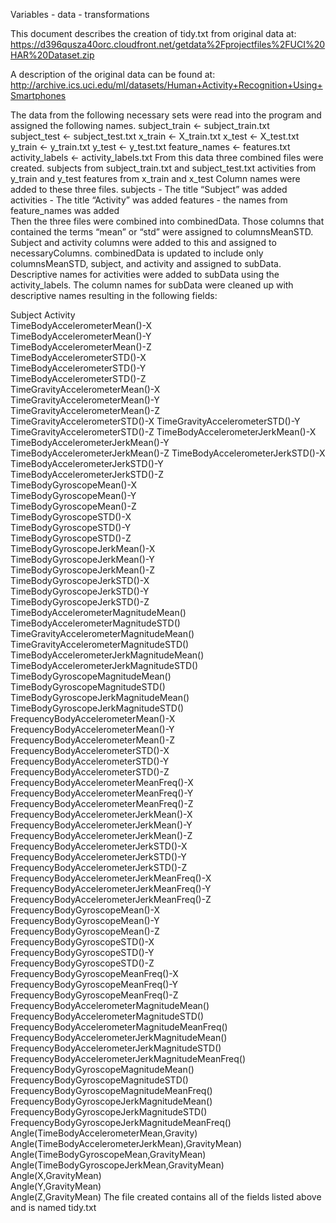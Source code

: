 Variables - data - transformations

This document describes the creation of tidy.txt from original data at:  https://d396qusza40orc.cloudfront.net/getdata%2Fprojectfiles%2FUCI%20HAR%20Dataset.zip 

A description of the original data can be found at:  http://archive.ics.uci.edu/ml/datasets/Human+Activity+Recognition+Using+Smartphones 

The data from the following necessary sets were read into the program and assigned the following names.
	subject_train <- subject_train.txt		
	subject_test <- subject_test.txt
	x_train <- X_train.txt
	x_test <- X_test.txt
	y_train <- y_train.txt
	y_test <- y_test.txt
	feature_names <- features.txt
	activity_labels <- activity_labels.txt
From this data three combined files were created.
	subjects from subject_train.txt and subject_test.txt
	activities from y_train and y_test
	features from x_train and x_test
Column names were added to these three files.
	subjects - The title “Subject” was added
	activities - The title “Activity” was added
	features - the names from feature_names was added	
Then the three files were combined into combinedData.
Those columns that contained the terms “mean” or “std” were assigned to columnsMeanSTD.
	Subject and activity columns were added to this and assigned to necessaryColumns.
	combinedData is updated to include only columnsMeanSTD, subject, and activity and assigned to subData.
Descriptive names for activities were added to subData using the activity_labels.
The column names for subData were cleaned up with descriptive names resulting in the following fields:

Subject	
Activity	
TimeBodyAccelerometerMean()-X	
TimeBodyAccelerometerMean()-Y	
TimeBodyAccelerometerMean()-Z	
TimeBodyAccelerometerSTD()-X	
TimeBodyAccelerometerSTD()-Y	
TimeBodyAccelerometerSTD()-Z	
TimeGravityAccelerometerMean()-X	
TimeGravityAccelerometerMean()-Y	
TimeGravityAccelerometerMean()-Z	
TimeGravityAccelerometerSTD()-X	
TimeGravityAccelerometerSTD()-Y	
TimeGravityAccelerometerSTD()-Z	
TimeBodyAccelerometerJerkMean()-X	
TimeBodyAccelerometerJerkMean()-Y	
TimeBodyAccelerometerJerkMean()-Z
TimeBodyAccelerometerJerkSTD()-X	
TimeBodyAccelerometerJerkSTD()-Y	
TimeBodyAccelerometerJerkSTD()-Z	
TimeBodyGyroscopeMean()-X	
TimeBodyGyroscopeMean()-Y	
TimeBodyGyroscopeMean()-Z	
TimeBodyGyroscopeSTD()-X	
TimeBodyGyroscopeSTD()-Y	
TimeBodyGyroscopeSTD()-Z	
TimeBodyGyroscopeJerkMean()-X	
TimeBodyGyroscopeJerkMean()-Y	
TimeBodyGyroscopeJerkMean()-Z	
TimeBodyGyroscopeJerkSTD()-X	
TimeBodyGyroscopeJerkSTD()-Y	
TimeBodyGyroscopeJerkSTD()-Z	
TimeBodyAccelerometerMagnitudeMean()	
TimeBodyAccelerometerMagnitudeSTD()	
TimeGravityAccelerometerMagnitudeMean()	
TimeGravityAccelerometerMagnitudeSTD()	
TimeBodyAccelerometerJerkMagnitudeMean()	
TimeBodyAccelerometerJerkMagnitudeSTD()	
TimeBodyGyroscopeMagnitudeMean()	
TimeBodyGyroscopeMagnitudeSTD()	
TimeBodyGyroscopeJerkMagnitudeMean()	
TimeBodyGyroscopeJerkMagnitudeSTD()	
FrequencyBodyAccelerometerMean()-X	
FrequencyBodyAccelerometerMean()-Y	
FrequencyBodyAccelerometerMean()-Z	
FrequencyBodyAccelerometerSTD()-X	
FrequencyBodyAccelerometerSTD()-Y	
FrequencyBodyAccelerometerSTD()-Z	
FrequencyBodyAccelerometerMeanFreq()-X	
FrequencyBodyAccelerometerMeanFreq()-Y	
FrequencyBodyAccelerometerMeanFreq()-Z	
FrequencyBodyAccelerometerJerkMean()-X	
FrequencyBodyAccelerometerJerkMean()-Y	
FrequencyBodyAccelerometerJerkMean()-Z	
FrequencyBodyAccelerometerJerkSTD()-X	
FrequencyBodyAccelerometerJerkSTD()-Y	
FrequencyBodyAccelerometerJerkSTD()-Z	
FrequencyBodyAccelerometerJerkMeanFreq()-X	
FrequencyBodyAccelerometerJerkMeanFreq()-Y	
FrequencyBodyAccelerometerJerkMeanFreq()-Z	
FrequencyBodyGyroscopeMean()-X	
FrequencyBodyGyroscopeMean()-Y	
FrequencyBodyGyroscopeMean()-Z	
FrequencyBodyGyroscopeSTD()-X	
FrequencyBodyGyroscopeSTD()-Y	
FrequencyBodyGyroscopeSTD()-Z	
FrequencyBodyGyroscopeMeanFreq()-X	
FrequencyBodyGyroscopeMeanFreq()-Y	
FrequencyBodyGyroscopeMeanFreq()-Z	
FrequencyBodyAccelerometerMagnitudeMean()	
FrequencyBodyAccelerometerMagnitudeSTD()	
FrequencyBodyAccelerometerMagnitudeMeanFreq()	
FrequencyBodyAccelerometerJerkMagnitudeMean()	
FrequencyBodyAccelerometerJerkMagnitudeSTD()	
FrequencyBodyAccelerometerJerkMagnitudeMeanFreq()	
FrequencyBodyGyroscopeMagnitudeMean()	
FrequencyBodyGyroscopeMagnitudeSTD()	
FrequencyBodyGyroscopeMagnitudeMeanFreq()	
FrequencyBodyGyroscopeJerkMagnitudeMean()	
FrequencyBodyGyroscopeJerkMagnitudeSTD()	
FrequencyBodyGyroscopeJerkMagnitudeMeanFreq()	
Angle(TimeBodyAccelerometerMean,Gravity)	
Angle(TimeBodyAccelerometerJerkMean),GravityMean)	
Angle(TimeBodyGyroscopeMean,GravityMean)	
Angle(TimeBodyGyroscopeJerkMean,GravityMean)	
Angle(X,GravityMean)	
Angle(Y,GravityMean)	
Angle(Z,GravityMean)
The file created contains all of the fields listed above and is named tidy.txt
